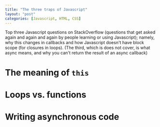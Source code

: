 ```yaml
---
title: "The three traps of Javascript"
layout: "post"
categories: [Javascript, HTML, CSS]
---
```


Top three Javascript questions on StackOverflow (questions that get asked again and again and again by people learning or using Javascript); namely, why this changes in callbacks and how Javascript doesn't have block scope (for closures in loops).
(The third, which is does not cover, is what async means, and why you can't return the result of an async callback)

# The meaning of `this`

# Loops vs. functions

# Writing asynchronous code